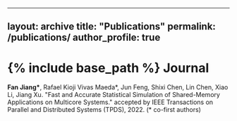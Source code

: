 
---
layout: archive
title: "Publications"
permalink: /publications/
author_profile: true
---
{% include base_path %}
Journal
 ======
**Fan Jiang\***, Rafael Kioji Vivas Maeda\*, Jun Feng, Shixi Chen, Lin Chen, Xiao Li, Jiang Xu. "Fast and Accurate Statistical Simulation of Shared-Memory Applications on Multicore Systems." accepted by IEEE Transactions on Parallel and Distributed Systems (TPDS), 2022. (* co-first authors)
